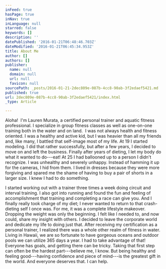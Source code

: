 ```yaml
---
inFeed: true
hasPage: true
inNav: true
inLanguage: null
starred: false
keywords: []
description: ''
datePublished: '2016-01-21T06:48:46.703Z'
dateModified: '2016-01-21T06:45:34.953Z'
title: About Me
author: []
authors: []
publisher:
  name: null
  domain: null
  url: null
  favicon: null
sourcePath: _posts/2016-01-21-2dec809e-087b-4cc8-90ab-3f2edaef5421.md
published: true
url: 2dec809e-087b-4cc8-90ab-3f2edaef5421/index.html
_type: Article

---
```

Aloha!
​
I'm Lauren Murata, a certified personal trainer and aquatic fitness professional. I specialize in group fitness classes as well as one-on-one training both in the water and on land.
​
I was not always health and fitness oriented. I was a healthy and active kid, but I was heavier than all my friends and, like many, I battled that self-image most of my life. At 19 I started modeling. I did that rather successfully, but after a few years, I decided to move on and left the business. Finally after years of dieting, I let my body do what it wanted to do---eat! At 25 I had ballooned up to a person I didn't recognize. I was unhealthy and severely unhappy. Instead of hamming it up for the cameras, I hid from them. I lived in dresses because they were more forgiving and spared me the shame of having to buy a pair of shorts in a larger size. I knew I had to do something.

I started working out with a trainer three times a week doing circuit and interval training. I also got into running and found the fun and feeling of accomplishment that training and completing a race can give you. And I finally really took charge of my diet; I never wanted to return to that crash-dieting self I once was. For me, it was a complete lifestyle makeover.
Dropping the weight was only the beginning. I felt like I needed to, and now could, share my insight with others. I decided to leave the corporate world and dedicate my life to doing just that. After receiving my certification as a personal trainer, I realized there was a whole other realm of fitness in water. Living in Hawaii, we are so fortunate to have gorgeous oceans and outdoor pools we can utilize 365 days a year. I had to take advantage of that!
Everyone has goals, and getting there can be tricky. Taking that first step can often be the hardest part---believe me, I know. But being healthy and feeling good---having confidence and piece of mind---is the greatest gift in the world. And everyone deserves that. I can help.